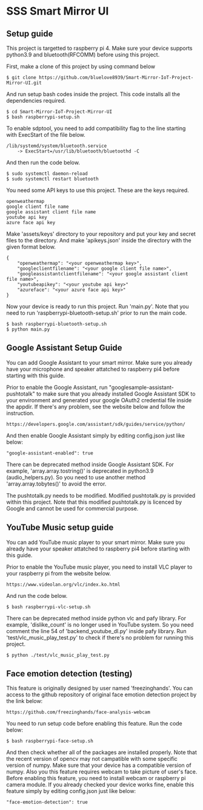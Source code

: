 # SSS Smart Mirror UI

## Setup guide

This project is targetted to raspberry pi 4. Make sure your device supports python3.9 and bluetooth(RFCOMM) before using this project.

First, make a clone of this project by using command below

    $ git clone https://github.com/bluelove8939/Smart-Mirror-IoT-Project-Mirror-UI.git

And run setup bash codes inside the project. This code installs all the dependencies required.

    $ cd Smart-Mirror-IoT-Project-Mirror-UI
    $ bash raspberrypi-setup.sh

To enable sdptool, you need to add compatibility flag to the line starting with ExecStart of the file below.

    /lib/systemd/system/bluetooth.service 
        -> ExecStart=/usr/lib/bluetooth/bluetoothd -C

And then run the code below.

    $ sudo systemctl daemon-reload
    $ sudo systemctl restart bluetooth

You need some API keys to use this project.
These are the keys required.

    openweathermap
    google client file name
    google assistant client file name
    youtube api key
    azure face api key

Make 'assets/keys' directory to your repository and put your key and secret files to the directory.
And make 'apikeys.json' inside the directory with the given format below.

    {
        "openweathermap": "<your openweathermap key>",
        "googleclientfilename": "<your google client file name>",
        "googleassistantclientfilename": "<your google assistant client file name>",
        "youtubeapikey": "<your youtube api key>"
        "azureface": "<your azure face api key>"
    }

Now your device is ready to run this project. Run 'main.py'.
Note that you need to run 'raspberrypi-bluetooth-setup.sh' prior to run the main code.
    
    $ bash raspberrypi-bluetooth-setup.sh
    $ python main.py


## Google Assistant Setup Guide

You can add Google Assistant to your smart mirror.
Make sure you already have your microphone and speaker attatched to raspberry pi4 before starting with this guide.

Prior to enable the Google Assistant, run "googlesample-assistant-pushtotalk" to make sure that you already installed 
Google Assistant SDK to your environment and generated your google OAuth2 credential file inside the appdir.
If there's any problem, see the website below and follow the instruction.

    https://developers.google.com/assistant/sdk/guides/service/python/

And then enable Google Assistant simply by editing config.json just like below:

    "google-assistant-enabled": true

There can be deprecated method inside Google Assistant SDK.
For example, 'array.array.tostring()' is deprecated in python3.9 (audio_helpers.py).
So you need to use another method 'array.array.tobytes()' to avoid the error.

The pushtotalk.py needs to be modified.
Modified pushtotalk.py is provided within this project.
Note that this modified pushtotalk.py is licenced by Google and cannot be used for commercial purpose.


## YouTube Music setup guide

You can add YouTube music player to your smart mirror.
Make sure you already have your speaker attatched to raspberry pi4 before starting with this guide.

Prior to enable the YouTube music player, you need to install VLC player to your raspberry pi from the website below.

    https://www.videolan.org/vlc/index.ko.html

And run the code below.

    $ bash raspberrypi-vlc-setup.sh

There can be deprecated method inside python vlc and pafy library.
For example, 'dislike_count' is no longer used in YouTube system.
So you need comment the line 54 of 'backend_youtube_dl.py' inside pafy library.
Run 'test/vlc_music_play_test.py' to check if there's no problem for running this project.

    $ python ./test/vlc_music_play_test.py


## Face emotion detection (testing)

This feature is originally designed by user named 'freezinghands'.
You can access to the github repository of original face emotion detection project by the link below:

    https://github.com/freezinghands/face-analysis-webcam

You need to run setup code before enabling this feature.
Run the code below:

    $ bash raspberrypi-face-setup.sh

And then check whether all of the packages are installed properly.
Note that the recent version of opencv may not campatible with some specific version of numpy.
Make sure that your device has a compatible version of numpy.
Also you this feature requires webcam to take picture of user's face.
Before enabling this feature, you need to install webcam or raspberry pi camera module.
If you already checked your device works fine, enable this feature simply by editing config.json just like below:

    "face-emotion-detection": true